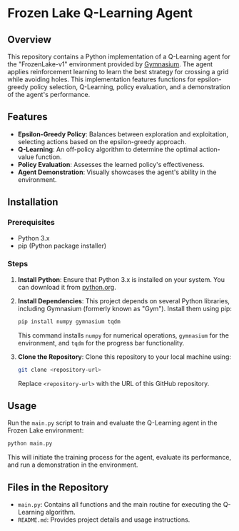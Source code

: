 
# Frozen Lake Q-Learning Agent

## Overview
This repository contains a Python implementation of a Q-Learning agent for the "FrozenLake-v1" environment provided by [Gymnasium](https://www.gymnasium.openai.com/). The agent applies reinforcement learning to learn the best strategy for crossing a grid while avoiding holes. This implementation features functions for epsilon-greedy policy selection, Q-Learning, policy evaluation, and a demonstration of the agent's performance.

## Features
- **Epsilon-Greedy Policy**: Balances between exploration and exploitation, selecting actions based on the epsilon-greedy approach.
- **Q-Learning**: An off-policy algorithm to determine the optimal action-value function.
- **Policy Evaluation**: Assesses the learned policy's effectiveness.
- **Agent Demonstration**: Visually showcases the agent's ability in the environment.

## Installation

### Prerequisites
- Python 3.x
- pip (Python package installer)

### Steps
1. **Install Python**: Ensure that Python 3.x is installed on your system. You can download it from [python.org](https://www.python.org/).

2. **Install Dependencies**: This project depends on several Python libraries, including Gymnasium (formerly known as "Gym"). Install them using pip:

    ```bash
    pip install numpy gymnasium tqdm
    ```

    This command installs `numpy` for numerical operations, `gymnasium` for the environment, and `tqdm` for the progress bar functionality.

3. **Clone the Repository**: Clone this repository to your local machine using:

    ```bash
    git clone <repository-url>
    ```
    Replace `<repository-url>` with the URL of this GitHub repository.

## Usage
Run the `main.py` script to train and evaluate the Q-Learning agent in the Frozen Lake environment:

```bash
python main.py
```

This will initiate the training process for the agent, evaluate its performance, and run a demonstration in the environment.

## Files in the Repository
- `main.py`: Contains all functions and the main routine for executing the Q-Learning algorithm.
- `README.md`: Provides project details and usage instructions.

